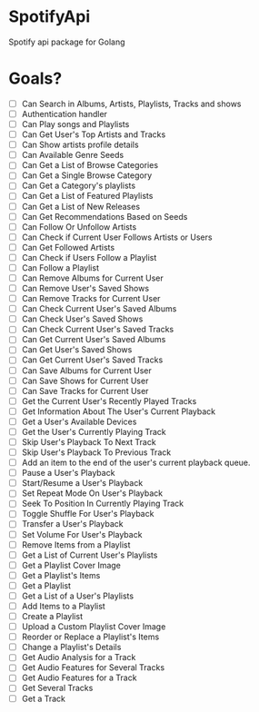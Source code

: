 # SpotifyApi
Spotify api package for Golang

# Goals?

- [ ] Can Search in Albums, Artists, Playlists, Tracks and shows
- [ ] Authentication handler
- [ ] Can Play songs and Playlists
- [ ] Can Get User's Top Artists and Tracks
- [ ] Can Show artists profile details
- [ ] Can Available Genre Seeds
- [ ] Can Get a List of Browse Categories
- [ ] Can Get a Single Browse Category
- [ ] Can Get a Category's playlists
- [ ] Can Get a List of Featured Playlists
- [ ] Can Get a List of New Releases
- [ ] Can Get Recommendations Based on Seeds
- [ ] Can Follow Or Unfollow Artists
- [ ] Can Check if Current User Follows Artists or Users
- [ ] Can Get Followed Artists
- [ ] Can Check if Users Follow a Playlist
- [ ] Can Follow a Playlist
- [ ] Can Remove Albums for Current User
- [ ] Can Remove User's Saved Shows
- [ ] Can Remove Tracks for Current User
- [ ] Can Check Current User's Saved Albums
- [ ] Can Check User's Saved Shows
- [ ] Can Check Current User's Saved Tracks
- [ ] Can Get Current User's Saved Albums
- [ ] Can Get User's Saved Shows
- [ ] Can Get Current User's Saved Tracks
- [ ] Can Save Albums for Current User
- [ ] Can Save Shows for Current User
- [ ] Can Save Tracks for Current User
- [ ] Get the Current User's Recently Played Tracks
- [ ] Get Information About The User's Current Playback
- [ ] Get a User's Available Devices
- [ ] Get the User's Currently Playing Track
- [ ] Skip User's Playback To Next Track
- [ ] Skip User's Playback To Previous Track
- [ ] Add an item to the end of the user's current playback queue.
- [ ] Pause a User's Playback
- [ ] Start/Resume a User's Playback
- [ ] Set Repeat Mode On User's Playback
- [ ] Seek To Position In Currently Playing Track
- [ ] Toggle Shuffle For User's Playback
- [ ] Transfer a User's Playback
- [ ] Set Volume For User's Playback
- [ ] Remove Items from a Playlist
- [ ] Get a List of Current User's Playlists
- [ ] Get a Playlist Cover Image
- [ ] Get a Playlist's Items
- [ ] Get a Playlist
- [ ] Get a List of a User's Playlists
- [ ] Add Items to a Playlist
- [ ] Create a Playlist
- [ ] Upload a Custom Playlist Cover Image
- [ ] Reorder or Replace a Playlist's Items
- [ ] Change a Playlist's Details
- [ ] Get Audio Analysis for a Track
- [ ] Get Audio Features for Several Tracks
- [ ] Get Audio Features for a Track
- [ ] Get Several Tracks
- [ ] Get a Track
